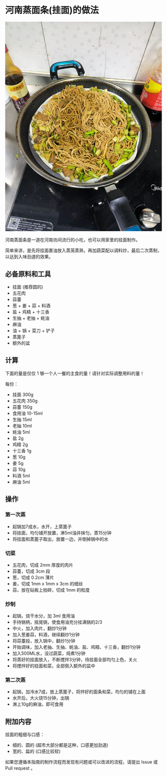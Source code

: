 
# 河南蒸面条(挂面)的做法

![示例菜成品](./河南蒸面条(挂面).png)

河南蒸面条是一道在河南坊间流行的小吃，也可以用家里的挂面制作。

简单来讲，是先将挂面裹油放入蒸笼蒸熟，再加蔬菜配以调料炒，最后二次蒸制，以达到入味劲道的效果。

## 必备原料和工具

- 挂面 (推荐圆的)
- 五花肉
- 蒜薹
- 葱 + 姜 + 蒜 + 料酒
- 盐 + 鸡精 + 十三香
- 生抽 + 老抽 + 蚝油
- 麻油
- 油 + 锅 + 菜刀 + 铲子
- 蒸篦子
- 额外的盆

## 计算

下面的量是仅仅 1 够一个人一餐的主食的量！请针对实际调整用料的量！

每份：

- 挂面 300g
- 五花肉 350g
- 蒜薹 150g
- 食用油 10-15ml
- 生抽 15ml
- 老抽 10ml
- 蚝油 5ml
- 盐 2g
- 鸡精 2g
- 十三香 1g
- 葱 10g
- 姜 5g
- 蒜 10g
- 料酒 5ml
- 麻油 5ml

## 操作

### 第一次蒸

- 起锅加7成水，水开，上蒸篦子
- 将挂面，均匀铺开放置，淋5ml油并抹匀，蒸15分钟
- 将挂面和蒸篦子取出，放置一边，并倒掉锅中的水

### 切菜

- 五花肉，切成 2mm 厚度的肉片
- 蒜薹，切成 3cm 段
- 葱，切成 0.2cm 薄片
- 姜，切成 1mm x 1mm x 3cm 的细丝
- 蒜，放在砧板上拍碎，切成 1mm 的粒度

### 炒制

- 起锅，烧干水分，加 3ml 食用油
- 手持锅柄，摇晃锅，使食用油充分挂满锅的2/3
- 中火，加入肉片，翻炒1分钟
- 加入葱姜蒜，料酒，继续翻炒1分钟
- 将蒜薹段，放入锅中，翻炒1分钟
- 开始调味，加入老抽、生抽、蚝油、盐、鸡精、十三香，翻炒1分钟
- 加入500ML水，没过蔬菜，炖煮1分钟
- 将蒸好的挂面放入，不断搅拌3分钟，待挂面全部均匀上色，关火
- 将搅拌好的挂面和菜，全部倒入额外的盆中

### 第二次蒸

- 起锅，加冷水7成，放上蒸篦子，将拌好的面条和菜，均匀的铺在上面
- 水开后，大火烧15分钟，出锅
- 淋上10g的麻油，即可食用

## 附加内容

挂面的粗细与口感：

- 细的、圆的 (超市大部分都是这种，口感更加劲道)
- 宽的、扁的 (口感比较软)

如果您遵循本指南的制作流程而发现有问题或可以改进的流程，请提出 Issue 或 Pull request 。
